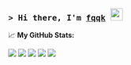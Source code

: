 ### <samp>&gt; Hi there, I'm <a href="https://fqqk-blog.vercel.app" target="_blank">fqqk</a> <img src="https://media.giphy.com/media/hvRJCLFzcasrR4ia7z/giphy.gif" width="25"> </samp>

📈 **My GitHub Stats:**

[![](https://raw.githubusercontent.com/fqqk/toumafukushi/master/profile-summary-card-output/solarized/0-profile-details.svg)](https://github.com/vn7n24fzkq/github-profile-summary-cards)
[![](https://raw.githubusercontent.com/fqqk/toumafukushi/master/profile-summary-card-output/solarized/1-repos-per-language.svg)](https://github.com/vn7n24fzkq/github-profile-summary-cards) [![](https://raw.githubusercontent.com/fqqk/toumafukushi/master/profile-summary-card-output/solarized/2-most-commit-language.svg)](https://github.com/vn7n24fzkq/github-profile-summary-cards)
[![](https://raw.githubusercontent.com/fqqk/toumafukushi/master/profile-summary-card-output/solarized/3-stats.svg)](https://github.com/vn7n24fzkq/github-profile-summary-cards) [![](https://raw.githubusercontent.com/fqqk/toumafukushi/master/profile-summary-card-output/solarized/4-productive-time.svg)](https://github.com/vn7n24fzkq/github-profile-summary-cards)
